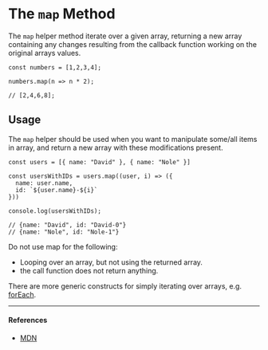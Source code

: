 # The `map` Method

The `map` helper method iterate over a given array, returning a new array containing any changes resulting from the callback function working on the original arrays values.

```
const numbers = [1,2,3,4];

numbers.map(n => n * 2);

// [2,4,6,8];

```

## Usage

The `map` helper should be used when you want to manipulate some/all items in array, and return a new array with these modifications present.

```
const users = [{ name: "David" }, { name: "Nole" }]

const usersWithIDs = users.map((user, i) => ({
  name: user.name,
  id: `${user.name}-${i}`
}))

console.log(usersWithIDs);

// {name: "David", id: "David-0"}
// {name: "Nole", id: "Nole-1"}
```

Do not use map for the following:

- Looping over an array, but not using the returned array.
- the call function does not return anything.

There are more generic constructs for simply iterating over arrays, e.g. [forEach](../forEach).

---

#### References

- [MDN](https://developer.mozilla.org/en-US/docs/Web/JavaScript/Reference/Global_Objects/Array/map)

```

```
